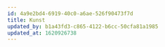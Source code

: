 ```yaml
---
id: 4a9e2bd4-6919-40c0-a6ae-526f90473f7d
title: Kunst
updated_by: b1a43fd3-c865-4122-b6cc-50cfa81a1985
updated_at: 1620926738
---
```

